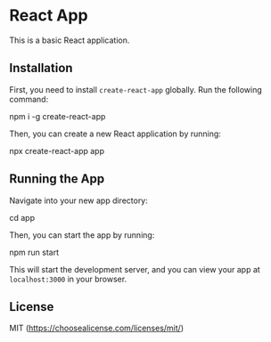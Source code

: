 # React App

This is a basic React application.

## Installation

First, you need to install `create-react-app` globally. Run the following command:

npm i -g create-react-app

Then, you can create a new React application by running:

npx create-react-app app

## Running the App

Navigate into your new app directory:

cd app

Then, you can start the app by running:

npm run start

This will start the development server, and you can view your app at `localhost:3000` in your browser.

## License

MIT (https://choosealicense.com/licenses/mit/)
